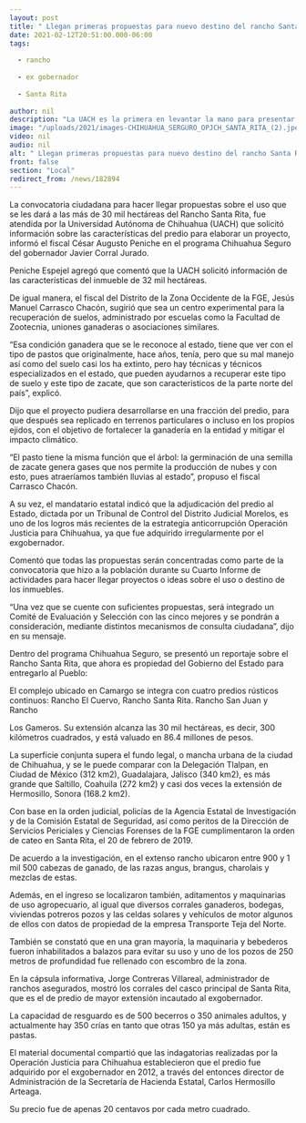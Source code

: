 ```yaml
---
layout: post
title: " Llegan primeras propuestas para nuevo destino del rancho Santa Rita incautado al exgobernador"
date: 2021-02-12T20:51:00.000-06:00
tags:
  
  - rancho
  
  - ex gobernador
  
  - Santa Rita
  
author: nil
description: "La UACH es la primera en levantar la mano para presentar proyectos en las más de 30 mil hectáreas, informó el gobernador Javier Corral en el programa Chihuahua Seguro; algunas apuntan a recuperar pastizales y conservar el medio ambiente"
image: "/uploads/2021/images-CHIHUAHUA_SERGURO_OPJCH_SANTA_RITA_(2).jpeg"
video: nil
audio: nil
alt: " Llegan primeras propuestas para nuevo destino del rancho Santa Rita incautado al exgobernador"
front: false
section: "Local"
redirect_from: /news/182894
---
```


La convocatoria ciudadana para hacer llegar propuestas sobre el uso que se les dará a las más de 30 mil hectáreas del Rancho Santa Rita, fue atendida por la Universidad Autónoma de Chihuahua (UACH) que solicitó información sobre las características del predio para elaborar un proyecto, informó el fiscal César Augusto Peniche en el programa Chihuahua Seguro del gobernador Javier Corral Jurado.

Peniche Espejel agregó que comentó que la UACH solicitó información de las características del inmueble de 32 mil hectáreas.

De igual manera, el fiscal del Distrito de la Zona Occidente de la FGE, Jesús Manuel Carrasco Chacón, sugirió que sea un centro experimental para la recuperación de suelos, administrado por escuelas como la Facultad de Zootecnia, uniones ganaderas o asociaciones similares.

“Esa condición ganadera que se le reconoce al estado, tiene que ver con el tipo de pastos que originalmente, hace años, tenía, pero que su mal manejo así como del suelo casi los ha extinto, pero hay técnicas y técnicos especializados en el estado, que pueden ayudarnos a recuperar este tipo de suelo y este tipo de zacate, que son característicos de la parte norte del país”, explicó.

Dijo que el proyecto pudiera desarrollarse en una fracción del predio, para que después sea replicado en terrenos particulares o incluso en los propios ejidos, con el objetivo de fortalecer la ganadería en la entidad y mitigar el impacto climático.

“El pasto tiene la misma función que el árbol: la germinación de una semilla de zacate genera gases que nos permite la producción de nubes y con esto, pues atraeríamos también lluvias al estado”, propuso el fiscal Carrasco Chacón.

A su vez, el mandatario estatal indicó que la adjudicación del predio al Estado, dictada por un Tribunal de Control del Distrito Judicial Morelos, es uno de los logros más recientes de la estrategia anticorrupción Operación Justicia para Chihuahua, ya que fue adquirido irregularmente por el exgobernador.

Comentó que todas las propuestas serán concentradas como parte de la convocatoria que hizo a la población durante su Cuarto Informe de actividades para hacer llegar proyectos o ideas sobre el uso o destino de los inmuebles.

“Una vez que se cuente con suficientes propuestas, será integrado un Comité de Evaluación y Selección con las cinco mejores y se pondrán a consideración, mediante distintos mecanismos de consulta ciudadana”, dijo en su mensaje.

Dentro del programa Chihuahua Seguro, se presentó un reportaje sobre el Rancho Santa Rita, que ahora es propiedad del Gobierno del Estado para entregarlo al Pueblo:

El complejo ubicado en Camargo se integra con cuatro predios rústicos continuos: Rancho El Cuervo, Rancho Santa Rita. Rancho San Juan y Rancho

Los Gameros. Su extensión alcanza las 30 mil hectáreas, es decir, 300 kilómetros cuadrados, y está valuado en 86.4 millones de pesos.

La superficie conjunta supera el fundo legal, o mancha urbana de la ciudad de Chihuahua, y se le puede comparar con la Delegación Tlalpan, en Ciudad de México (312 km2), Guadalajara, Jalisco (340 km2), es más grande que Saltillo, Coahuila (272 km2) y casi dos veces la extensión de Hermosillo, Sonora (168.2 km2).

Con base en la orden judicial, policías de la Agencia Estatal de Investigación y de la Comisión Estatal de Seguridad, así como peritos de la Dirección de Servicios Periciales y Ciencias Forenses de la FGE cumplimentaron la orden de cateo en Santa Rita, el 20 de febrero de 2019.

De acuerdo a la investigación, en el extenso rancho ubicaron entre 900 y 1 mil 500 cabezas de ganado, de las razas angus, brangus, charolais y mezclas de estas.

Además, en el ingreso se localizaron también, aditamentos y maquinarias de uso agropecuario, al igual que diversos corrales ganaderos, bodegas, viviendas potreros pozos y las celdas solares y vehículos de motor algunos de ellos con datos de propiedad de la empresa Transporte Teja del Norte.

También se constató que en una gran mayoría, la maquinaria y bebederos fueron inhabilitados a balazos para evitar su uso y uno de los pozos de 250 metros de profundidad fue rellenado con escombro de la zona.

En la cápsula informativa, Jorge Contreras Villareal, administrador de ranchos asegurados, mostró los corrales del casco principal de Santa Rita, que es el de predio de mayor extensión incautado al exgobernador.

La capacidad de resguardo es de 500 becerros o 350 animales adultos, y actualmente hay 350 crías en tanto que otras 150 ya más adultas, están es pastas.

El material documental compartió que las indagatorias realizadas por la Operación Justicia para Chihuahua establecieron que el predio fue adquirido por el exgobernador en 2012, a través del entonces director de Administración de la Secretaría de Hacienda Estatal, Carlos Hermosillo Arteaga.

Su precio fue de apenas 20 centavos por cada metro cuadrado.